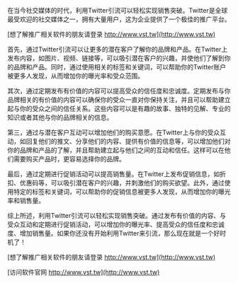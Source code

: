 在当今社交媒体的时代，利用Twitter引流可以轻松实现销售突破。Twitter是全球最受欢迎的社交媒体之一，拥有大量用户，这为企业提供了一个极佳的推广平台。

[想了解推广相关软件的朋友请登录 http://www.vst.tw](http://www.vst.tw)

首先，通过Twitter引流可以让更多的潜在客户了解你的品牌和产品。在Twitter上发布内容，如图片、视频、链接等，可以吸引潜在客户的兴趣，并使他们了解到你的品牌和产品。同时，通过使用相关的标签和关键词，可以帮助你的Twitter账户被更多人发现，从而增加你的曝光率和受众范围。

其次，通过定期发布有价值的内容可以提高受众的信任度和忠诚度。定期发布与你品牌相关的有价值的内容可以确保你的受众一直对你保持关注，并且可以帮助建立起与你的受众之间的信任关系。这些内容可以是有趣的故事、独特的见解、专业的知识或者其他与你的品牌相关的信息。

第三，通过与潜在客户互动可以增加他们的购买意愿。在Twitter上与你的受众互动，如回复他们的推文、分享他们的内容、提供有价值的信息等，可以增加他们对你的品牌和产品的了解，并且帮助建立起与他们之间的互动和信任。这样可以在他们需要购买产品时，更容易选择你的品牌。

最后，通过定期进行促销活动可以提高销售量。在Twitter上发布促销信息，如折扣、优惠码等，可以吸引潜在客户的兴趣，并刺激他们的购买欲望。此外，通过使用特定的标签和关键词，可以帮助你的促销信息被更多人发现，从而增加你的曝光率和销售量。

综上所述，利用Twitter引流可以轻松实现销售突破。通过发布有价值的内容、与受众互动和定期进行促销活动，可以增加你的曝光率、提高受众的信任度和忠诚度、增加销售量。如果你还没有开始利用Twitter来引流，那么现在就是一个好时机了！

[想了解推广相关软件的朋友请登录 http://www.vst.tw](http://www.vst.tw)


[访问软件官网 http://www.vst.tw](http://www.vst.tw)
